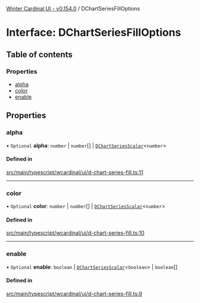 [Winter Cardinal UI - v0.154.0](../index.md) / DChartSeriesFillOptions

# Interface: DChartSeriesFillOptions

## Table of contents

### Properties

- [alpha](DChartSeriesFillOptions.md#alpha)
- [color](DChartSeriesFillOptions.md#color)
- [enable](DChartSeriesFillOptions.md#enable)

## Properties

### alpha

• `Optional` **alpha**: `number` \| `number`[] \| [`DChartSeriesScalar`](../index.md#dchartseriesscalar)<`number`\>

#### Defined in

[src/main/typescript/wcardinal/ui/d-chart-series-fill.ts:11](https://github.com/winter-cardinal/winter-cardinal-ui/blob/v0.154.0/src/main/typescript/wcardinal/ui/d-chart-series-fill.ts#L11)

___

### color

• `Optional` **color**: `number` \| `number`[] \| [`DChartSeriesScalar`](../index.md#dchartseriesscalar)<`number`\>

#### Defined in

[src/main/typescript/wcardinal/ui/d-chart-series-fill.ts:10](https://github.com/winter-cardinal/winter-cardinal-ui/blob/v0.154.0/src/main/typescript/wcardinal/ui/d-chart-series-fill.ts#L10)

___

### enable

• `Optional` **enable**: `boolean` \| [`DChartSeriesScalar`](../index.md#dchartseriesscalar)<`boolean`\> \| `boolean`[]

#### Defined in

[src/main/typescript/wcardinal/ui/d-chart-series-fill.ts:9](https://github.com/winter-cardinal/winter-cardinal-ui/blob/v0.154.0/src/main/typescript/wcardinal/ui/d-chart-series-fill.ts#L9)
